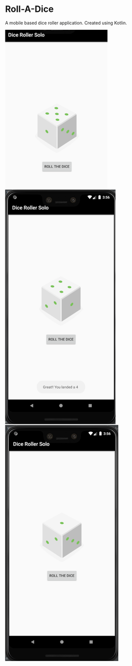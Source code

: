 # Roll-A-Dice

A mobile based dice roller application. Created using Kotlin.

<img src="/images/pic1.png">  



<img src="/images/pic2.png">  



<img src="/images/pic3.png">


